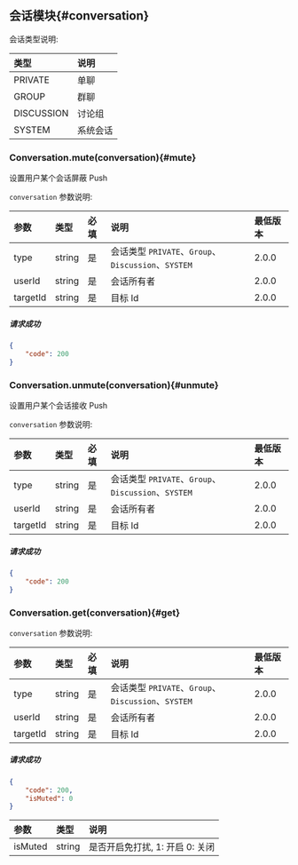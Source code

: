 ## 会话模块{#conversation}

会话类型说明:

| 	类型   	  |	说明
| :-----------|:--------	
|	PRIVATE	  | 单聊	
|	GROUP	  |	群聊
|	DISCUSSION|	讨论组
|	SYSTEM	  |	系统会话

### Conversation.mute(conversation){#mute}

设置用户某个会话屏蔽 Push

`conversation` 参数说明:

| 参数   	 		|	类型		| 必填	| 说明 							|最低版本	|
| :----------------	|:--------	|:-----	|:------------------------------|:----- |
| type		  		| string 	| 	是 	| 会话类型 `PRIVATE`、`Group`、`Discussion`、`SYSTEM`| 2.0.0 |
| userId	  		| string 	| 	是 	| 会话所有者	| 2.0.0 |
| targetId	  		| string 	| 	是 	| 目标 Id | 2.0.0 |

##### 请求成功

```json
{
    "code": 200
}
```
### Conversation.unmute(conversation){#unmute}

设置用户某个会话接收 Push

`conversation` 参数说明:

| 参数   	 		|	类型		| 必填	| 说明 							|最低版本	|
| :----------------	|:--------	|:-----	|:------------------------------|:----- |
| type		  		| string 	| 	是 	| 会话类型 `PRIVATE`、`Group`、`Discussion`、`SYSTEM`| 2.0.0 |
| userId	  		| string 	| 	是 	| 会话所有者	| 2.0.0 |
| targetId	  		| string 	| 	是 	| 目标 Id | 2.0.0 |

##### 请求成功

```json
{
    "code": 200
}
```

### Conversation.get(conversation){#get}

`conversation` 参数说明:

| 参数   	 		|	类型		| 必填	| 说明 							|最低版本	|
| :----------------	|:--------	|:-----	|:------------------------------|:----- |
| type		  		| string 	| 	是 	| 会话类型 `PRIVATE`、`Group`、`Discussion`、`SYSTEM`| 2.0.0 |
| userId	  		| string 	| 	是 	| 会话所有者	| 2.0.0 |
| targetId	  		| string 	| 	是 	| 目标 Id | 2.0.0 |

##### 请求成功

```json
{
	"code": 200,
	"isMuted": 0
}
```

| 参数   	 |	类型		| 说明	
| :----------|:--------	|:-----	
|	isMuted	 |	string	| 是否开启免打扰, 1: 开启  0: 关闭
